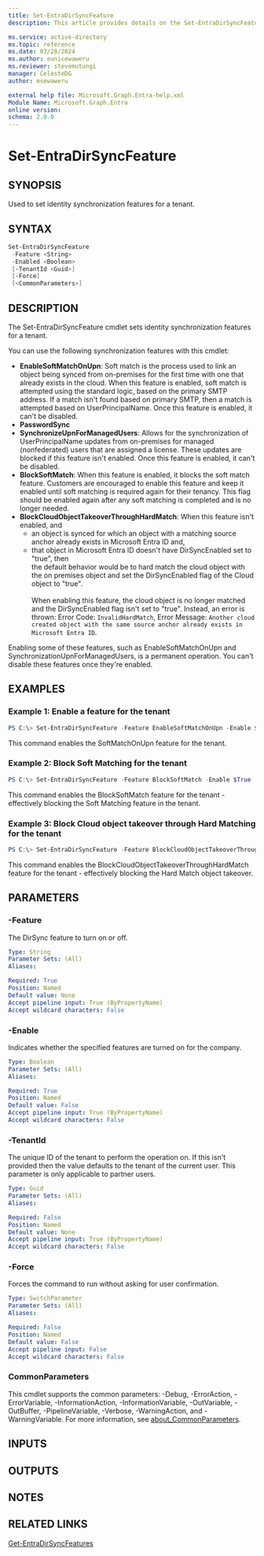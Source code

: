 ```yaml
---
title: Set-EntraDirSyncFeature
description: This article provides details on the Set-EntraDirSyncFeature command.

ms.service: active-directory
ms.topic: reference
ms.date: 03/28/2024
ms.author: eunicewaweru
ms.reviewer: stevemutungi
manager: CelesteDG
author: msewaweru

external help file: Microsoft.Graph.Entra-help.xml
Module Name: Microsoft.Graph.Entra
online version:
schema: 2.0.0
---
```


# Set-EntraDirSyncFeature

## SYNOPSIS
Used to set identity synchronization features for a tenant.

## SYNTAX

```powershell
Set-EntraDirSyncFeature 
 -Feature <String> 
 -Enabled <Boolean> 
 [-TenantId <Guid>] 
 [-Force] 
 [<CommonParameters>]
```

## DESCRIPTION
The Set-EntraDirSyncFeature cmdlet sets identity synchronization features for a tenant.  

You can use the following synchronization features with this cmdlet:  
- **EnableSoftMatchOnUpn**: Soft match is the process used to link an object being synced from on-premises for the first time with one that already exists in the cloud. When this feature is enabled, soft match is attempted using the standard logic, based on the primary SMTP address. If a match isn't found based on primary SMTP, then a match is attempted based on UserPrincipalName. Once this feature is enabled, it can't be disabled.
- **PasswordSync**
- **SynchronizeUpnForManagedUsers**: Allows for the synchronization of UserPrincipalName updates from on-premises for managed (nonfederated) users that are assigned a license. These updates are blocked if this feature isn't enabled. Once this feature is enabled, it can't be disabled.
- **BlockSoftMatch**: When this feature is enabled, it blocks the soft match feature. Customers are encouraged to enable this feature and keep it enabled until soft matching is required again for their tenancy. This flag should be enabled again after any soft matching is completed and is no longer needed.
- **BlockCloudObjectTakeoverThroughHardMatch**: When this feature isn't enabled, and
    -  an object is synced for which an object with a matching source anchor already exists in Microsoft Entra ID and,
    - that object in Microsoft Entra ID doesn't have DirSyncEnabled set to "true", then    
    the default behavior would be to hard match the cloud object with the on premises object and set the DirSyncEnabled flag of the Cloud object to "true". <br><br>
    When enabling this feature, the cloud object is no longer matched and the DirSyncEnabled flag isn't set to "true". Instead, an error is thrown: Error Code: `InvalidHardMatch`, Error Message: `Another cloud created object with the same source anchor already exists in Microsoft Entra ID`.

Enabling some of these features, such as EnableSoftMatchOnUpn and SynchronizationUpnForManagedUsers, is a permanent operation.
You can't disable these features once they're enabled.

## EXAMPLES

### Example 1: Enable a feature for the tenant
```powershell
PS C:\> Set-EntraDirSyncFeature -Feature EnableSoftMatchOnUpn -Enable $True
```

This command enables the SoftMatchOnUpn feature for the tenant.

### Example 2: Block Soft Matching for the tenant
```powershell
PS C:\> Set-EntraDirSyncFeature -Feature BlockSoftMatch -Enable $True
```

This command enables the BlockSoftMatch feature for the tenant - effectively blocking the Soft Matching feature in the tenant.

### Example 3: Block Cloud object takeover through Hard Matching for the tenant
```powershell
PS C:\> Set-EntraDirSyncFeature -Feature BlockCloudObjectTakeoverThroughHardMatch -Enable $True
```

This command enables the BlockCloudObjectTakeoverThroughHardMatch feature for the tenant - effectively blocking the Hard Match object takeover.

## PARAMETERS

### -Feature
The DirSync feature to turn on or off.

```yaml
Type: String
Parameter Sets: (All)
Aliases:

Required: True
Position: Named
Default value: None
Accept pipeline input: True (ByPropertyName)
Accept wildcard characters: False
```

### -Enable
Indicates whether the specified features are turned on for the company.

```yaml
Type: Boolean
Parameter Sets: (All)
Aliases:

Required: True
Position: Named
Default value: False
Accept pipeline input: True (ByPropertyName)
Accept wildcard characters: False
```

### -TenantId
The unique ID of the tenant to perform the operation on.
If this isn't provided then the value defaults to the tenant of the current user.
This parameter is only applicable to partner users.

```yaml
Type: Guid
Parameter Sets: (All)
Aliases:

Required: False
Position: Named
Default value: None
Accept pipeline input: True (ByPropertyName)
Accept wildcard characters: False
```

### -Force
Forces the command to run without asking for user confirmation.

```yaml
Type: SwitchParameter
Parameter Sets: (All)
Aliases:

Required: False
Position: Named
Default value: False
Accept pipeline input: False
Accept wildcard characters: False
```

### CommonParameters
This cmdlet supports the common parameters: -Debug, -ErrorAction, -ErrorVariable, -InformationAction, -InformationVariable, -OutVariable, -OutBuffer, -PipelineVariable, -Verbose, -WarningAction, and -WarningVariable. For more information, see [about_CommonParameters](https://go.microsoft.com/fwlink/?LinkID=113216).

## INPUTS

## OUTPUTS

## NOTES

## RELATED LINKS

[Get-EntraDirSyncFeatures](./Get-EntraDirSyncFeatures.md)